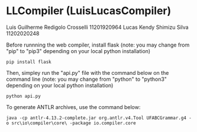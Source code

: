 # LLCompiler (LuisLucasCompiler)

Luis Guilherme Redigolo Crosselli 11201920964
Lucas Kendy Shimizu Silva 11202020248

Before runnning the web compiler, install flask (note: you may change from "pip" to "pip3" depending on your local python installation)

    pip install flask

Then, simpley run the "api.py" file with the command below on the command line (note: you may change from "python" to "python3" depending on your local python installation)

    python api.py



To generate ANTLR archives, use the command below:

    java -cp antlr-4.13.2-complete.jar org.antlr.v4.Tool UFABCGrammar.g4 -o src\io\compiler\core\ -package io.compiler.core
    
